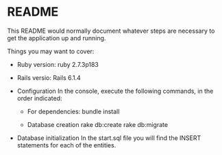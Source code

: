 # README

This README would normally document whatever steps are necessary to get the
application up and running.

Things you may want to cover:

* Ruby version: ruby 2.7.3p183
* Rails versio: Rails 6.1.4

* Configuration
  In the console, execute the following commands, in the order indicated:
  
  - For dependencies:
    bundle install
    
  - Database creation
    rake db:create
    rake db:migrate

* Database initialization
  In the start.sql file you will find the INSERT statements for each of the entities.
